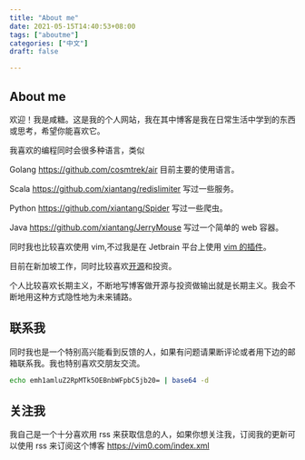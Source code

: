 ```yaml
---
title: "About me"
date: 2021-05-15T14:40:53+08:00
tags: ["aboutme"]
categories: ["中文"]
draft: false

---
```




## About me

欢迎！我是咸糖。这是我的个人网站，我在其中博客是我在日常生活中学到的东西或思考，希望你能喜欢它。

我喜欢的编程同时会很多种语言，类似

Golang <https://github.com/cosmtrek/air> 目前主要的使用语言。

Scala <https://github.com/xiantang/redislimiter> 写过一些服务。

Python <https://github.com/xiantang/Spider> 写过一些爬虫。

Java <https://github.com/xiantang/JerryMouse> 写过一个简单的 web 容器。

同时我也比较喜欢使用 vim,不过我是在 Jetbrain 平台上使用 [vim 的插件](https://github.com/xiantang/dotfile/blob/main/.ideavimrc)。

目前在新加坡工作，同时比较喜欢[开源](https://github.com/xiantang)和投资。

个人比较喜欢长期主义，不断地写博客做开源与投资做输出就是长期主义。我会不断地用这种方式隐性地为未来铺路。

## 联系我

同时我也是一个特别高兴能看到反馈的人，如果有问题请果断评论或者用下边的邮箱联系我。我也特别喜欢交朋友交流。


```sh
echo emh1amluZ2RpMTk5OEBnbWFpbC5jb20= | base64 -d
```


## 关注我

我自己是一个十分喜欢用 rss 来获取信息的人，如果你想关注我，订阅我的更新可以使用 rss 来订阅这个博客 <https://vim0.com/index.xml>

